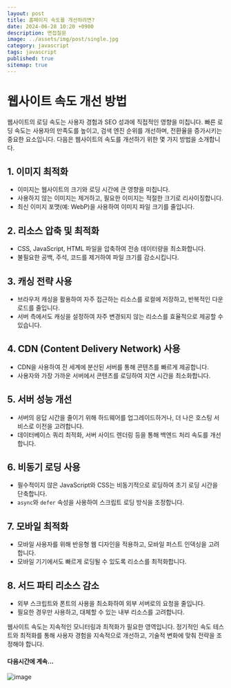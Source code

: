 ```yaml
---
layout: post
title: 홈페이지 속도를 개선하려면?
date: 2024-06-28 10:20 +0900
description: 면접질문
image: ../assets/img/post/single.jpg
category: javascript
tags: javascript 
published: true
sitemap: true
---
```


# 웹사이트 속도 개선 방법

웹사이트의 로딩 속도는 사용자 경험과 SEO 성과에 직접적인 영향을 미칩니다. 빠른 로딩 속도는 사용자의 만족도를 높이고, 검색 엔진 순위를 개선하며, 전환율을 증가시키는 중요한 요소입니다. 다음은 웹사이트의 속도를 개선하기 위한 몇 가지 방법을 소개합니다.

## 1. 이미지 최적화
- 이미지는 웹사이트의 크기와 로딩 시간에 큰 영향을 미칩니다.
- 사용하지 않는 이미지는 제거하고, 필요한 이미지는 적절한 크기로 리사이징합니다.
- 최신 이미지 포맷(예: WebP)을 사용하여 이미지 파일 크기를 줄입니다.

## 2. 리소스 압축 및 최적화
- CSS, JavaScript, HTML 파일을 압축하여 전송 데이터량을 최소화합니다.
- 불필요한 공백, 주석, 코드를 제거하여 파일 크기를 감소시킵니다.

## 3. 캐싱 전략 사용
- 브라우저 캐싱을 활용하여 자주 접근하는 리소스를 로컬에 저장하고, 반복적인 다운로드를 줄입니다.
- 서버 측에서도 캐싱을 설정하여 자주 변경되지 않는 리소스를 효율적으로 제공할 수 있습니다.

## 4. CDN (Content Delivery Network) 사용
- CDN을 사용하여 전 세계에 분산된 서버를 통해 콘텐츠를 빠르게 제공합니다.
- 사용자와 가장 가까운 서버에서 콘텐츠를 로딩하여 지연 시간을 최소화합니다.

## 5. 서버 성능 개선
- 서버의 응답 시간을 줄이기 위해 하드웨어를 업그레이드하거나, 더 나은 호스팅 서비스로 이전을 고려합니다.
- 데이터베이스 쿼리 최적화, 서버 사이드 렌더링 등을 통해 백엔드 처리 속도를 개선합니다.

## 6. 비동기 로딩 사용
- 필수적이지 않은 JavaScript와 CSS는 비동기적으로 로딩하여 초기 로딩 시간을 단축합니다.
- `async`와 `defer` 속성을 사용하여 스크립트 로딩 방식을 조정합니다.

## 7. 모바일 최적화
- 모바일 사용자를 위해 반응형 웹 디자인을 적용하고, 모바일 퍼스트 인덱싱을 고려합니다.
- 모바일 기기에서도 빠르게 로딩될 수 있도록 리소스를 최적화합니다.

## 8. 서드 파티 리소스 감소
- 외부 스크립트와 폰트의 사용을 최소화하여 외부 서버로의 요청을 줄입니다.
- 필요한 경우만 사용하고, 대체할 수 있는 내부 리소스를 고려합니다.

웹사이트 속도는 지속적인 모니터링과 최적화가 필요한 영역입니다. 정기적인 속도 테스트와 최적화를 통해 사용자 경험을 지속적으로 개선하고, 기술적 변화에 맞춰 전략을 조정해야 합니다.



#### 다음시간에 계속...
![image](https://github.com/nicejmp1/nicejmp1.github.io/assets/163364733/90a41f22-19d3-4d17-b649-016d5880fa98)